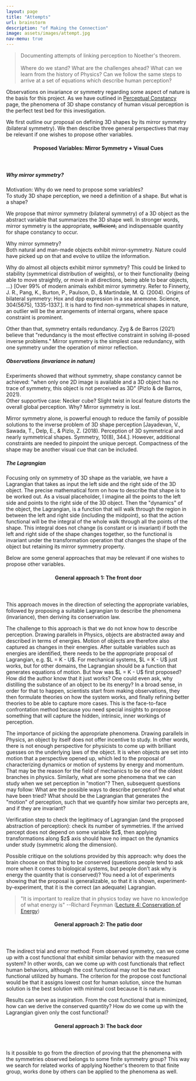 ```yaml
---
layout: page
title: "Attempts"
url: brainstorm
description: "of Making the Connection"
image: assets/images/attempt.jpg
nav-menu: true
---
```


<blockquote>
	Documenting attempts of linking perception to Noether's theorem.
	<br /><br />
	Where do we stand? What are the challenges ahead? What can we learn from the history of Physics? Can we follow the same steps to arrive at a set of equations which describe human perception? 
</blockquote>

<p>
Observations on invariance or symmetry regarding some aspect of nature is the basis for this project. As we have outlined in <a href="perceptualConstancy.html">Perceptual Constancy</a> page, the phenomena of 3D shape constancy of human visual perception is the perfect test bed for this investigation. 
</p>
<p>
We first outline our proposal on defining 3D shapes by its mirror symmetry (bilateral symmetry). We then describe three general perspectives that may be relevant if one wishes to propose other variables.  
</p>


<header class="major">
    <h4>Proposed Variables: Mirror Symmetry + Visual Cues</h4>
</header>
<h5>Why mirror symmetry?</h5>
<p>
	Motivation: Why do we need to propose some variables? <br />
	To study 3D shape perception, we need a definition of a shape. But what is a shape? 
</p>
<p>
	We propose that mirror symmetry (bilateral symmetry) of a 3D object as the abstract variable that summarizes the 3D shape well. In stronger words, mirror symmetry is the appropriate, <strike>sufficient,</strike> and indispensable quantity for shape constancy to occur. 
</p>
<p>
	Why mirror symmetry? <br />
	Both natural and man-made objects exhibit mirror-symmetry. Nature could have picked up on that and evolve to utilize the information. <br />
</p>
<p>
	Why do almost all objects exhibit mirror symmetry? This could be linked to stability (symmetrical distribution of weights), or to their functionality (being able to move straightly, or move in all directions, being able to bear objects, ...) [Over 99% of modern animals exhibit mirror symmetry. Refer to Finnerty, J. R., Pang, K., Burton, P., Paulson, D., & Martindale, M. Q. (2004). Origins of bilateral symmetry: Hox and dpp expression in a sea anemone. Science, 304(5675), 1335-1337.]. It is hard to find non-symmetrical shapes in nature, an outlier will be the arrangements of internal organs, where space constraint is prominent.
</p>
<p>
	Other than that, symmetry entails redundancy. Zyg & de Barros (2021) believe that "redundancy is the most effective constraint in solving ill-posed inverse problems." Mirror symmetry is the simplest case redundancy, with one symmetry under the operation of mirror reflection. 
</p>
<h5>Observations (invariance in nature)</h5>
<p>
	Experiments showed that without symmetry, shape constancy cannot be achieved: "when only one 2D image is available and a 3D object has no trace of symmetry, this object is not perceived as 3D" (Pizlo & de Barros, 2021). <br />
	Other supportive case: Necker cube? Slight twist in local feature distorts the overall global perception. Why? Mirror symmetry is lost. 
</p>
<p>
	Mirror symmetry alone, is powerful enough to reduce the family of possible solutions to the inverse problem of 3D shape perception [Jayadevan, V., Sawada, T., Delp, E., & Pizlo, Z. (2018). Perception of 3D symmetrical and nearly symmetrical shapes. Symmetry, 10(8), 344.]. However, additional constraints are needed to pinpoint the unique percept. Compactness of the shape may be another visual cue that can be included.
</p>
<h5>The Lagrangian</h5>
<p>
	Focusing only on symmetry of 3D shape as the variable, we have a Lagrangian that takes as input the left side and the right side of the 3D object. The precise mathematical form on how to describe that shape is to be worked out. As a visual placeholder, I imagine all the points to the left side and points to the right side of the 3D object. Then the "dynamics" of the object, the Lagrangian, is a function that will walk through the region in between the left and right side (including the midpoint), so that the action functional will be the integral of the whole walk through all the points of the shape. This integral does not change (is constant or is invariant) if both the left and right side of the shape changes together, so the functional is invariant under the transformation operation that changes the shape of the object but retaining its mirror symmetry property. 
</p>


Below are some general approaches that may be relevant if one wishes to propose other variables.  
<header class="major">
    <h4>General approach 1: The front door</h4>
</header>
<p>
	This approach moves in the direction of selecting the appropriate variables, followed by proposing a suitable Lagrangian to describe the phenomena (invariance), then deriving its conservation law. 
</p>
<p>
	The challenge to this approach is that we do not know how to describe perception. Drawing parallels in Physics, objects are abstracted away and described in terms of energies. Motion of objects are therefore also captured as changes in their energies. After suitable variables such as energies are identified, there needs to be the appropriate proposal of Lagrangian, e.g. $L = K - U$. For mechanical systems, $L = K - U$ just works, but for other domains, the Lagrangian should be a function that generates equations of motion. But how was $L = K - U$ first proposed? How did the author know that it just works? One could even ask, why distilling the substance of an object to be its energy? In a broad sense, in order for that to happen, scientists start from making observations, they then formulate theories on how the system works, and finally refining better theories to be able to capture more cases. This is the face-to-face confrontation method because you need special insights to propose something that will capture the hidden, intrinsic, inner workings of perception.
</p>
<p>
	The importance of picking the appropriate phenomena. Drawing parallels in Physics, an object by itself does not offer incentive to study. In other words, there is not enough perspective for physicists to come up with brilliant guesses on the underlying laws of the object. It is when objects are set into motion that a perspective opened up, which led to the proposal of characterizing dynamics or motion of systems by energy and momentum. That may be the reason for the field of mechanics to be one of the oldest branches in physics. Similarly, what are some phenomena that we can study when we set perception in "motion"? Then, subsequent questions may follow: What are the possible ways to describe perception? And what have been tried? What should be the Lagrangian that generates the "motion" of perception, such that we quantify how similar two percepts are, and if they are invariant?
</p>
<p>
	Verification step to check the legitimacy of Lagrangian (and the proposed abstraction of perception): check its number of symmetries. If the arrived percept does not depend on some variable $z$, then applying transformations along $z$ axis should have no impact on the dynamics under study (symmetric along the dimension).
</p>
<p>
	Possible critique on the solutions provided by this approach: why does the brain choose on that thing to be conserved (questions people tend to ask more when it comes to biological systems, but people don’t ask why is energy the quantity that is conserved)? You need a lot of experiments showing that the proposal is generalizable, so that it is shown, experiment-by-experiment, that it is the correct (an adequate) Lagrangian. 
</p>
<blockquote>
"It is important to realize that in physics today we have no knowledge of what energy is" --Richard Feynman (<a href="https://www.feynmanlectures.caltech.edu/I_04.html">Lecture 4: Conservation of Energy</a>)
</blockquote>



<header class="major">
    <h4>General approach 2: The patio door</h4>
</header>
<p>
	The indirect trial and error method:
	From observed symmetry, can we come up with a cost functional that exhibit similar behavior with the measured system? In other words, can we come up with cost functionals that reflect human behaviors, although the cost functional may not be the exact functional utilized by humans. The criterion for the propose cost functional would be that it assigns lowest cost for human solution, since the human solution is the best solution with minimal cost because it is nature. 
</p>
<p>
	Results can serve as inspiration. From the cost functional that is minimized, how can we derive the conserved quantity? How do we come up with the Lagrangian given only the cost functional? 
</p>


<header class="major">
    <h4>General approach 3: The back door</h4>
</header>
<p>
	Is it possible to go from the direction of proving that the phenomena with the symmetries observed belongs to some finite symmetry group? This way we search for related works of applying Noether's theorem to that finite group, works done by others can be applied to the phenomena as well.
</p>
















